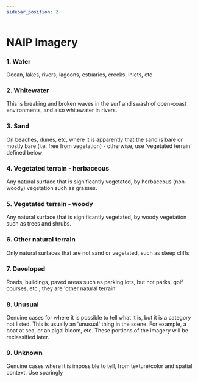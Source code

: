 ```yaml
---
sidebar_position: 2
---
```


# NAIP Imagery

<!-- ![](../../static/img/gifs/west/monterey/chunk11_site10_ts.gif)


![](../../static/img/gifs/west/santa_barbara/chunk10_site54_ts.gif)


![](../../static/img/gifs/gulf/EMD/chunk5_site84_ts.gif)
![](../../static/img/gifs/gulf/EMD/chunk6_site85_ts.gif) -->


### 1. Water
Ocean, lakes, rivers, lagoons, estuaries, creeks, inlets, etc

### 2. Whitewater
This is breaking and broken waves in the surf and swash of open-coast environments, and also whitewater in rivers.

### 3. Sand
On beaches, dunes, etc, where it is apparently that the sand is bare or mostly bare (i.e. free from vegetation) - otherwise, use 'vegetated terrain' defined below

### 4. Vegetated terrain - herbaceous
Any natural surface that is significantly vegetated, by herbaceous (non-woody) vegetation such as grasses.

### 5. Vegetated terrain - woody
Any natural surface that is significantly vegetated, by woody vegetation such as trees and shrubs.

### 6. Other natural terrain
Only natural surfaces that are not sand or vegetated, such as steep cliffs

### 7. Developed
Roads, buildings, paved areas such as parking lots, but not parks, golf courses, etc ; they are 'other natural terrain'

### 8. Unusual
Genuine cases for where it is possible to tell what it is, but it is a category not listed. This is usually an 'unusual' thing in the scene. For example, a boat at sea, or an algal bloom, etc. These portions of the imagery will be reclassified later.

### 9. Unknown
Genuine cases where it is impossible to tell, from texture/color and spatial context. Use sparingly
